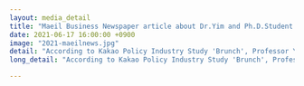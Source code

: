 ```yaml
---
layout: media_detail
title: "Maeil Business Newspaper article about Dr.Yim and Ph.D.Student Shinyoung Kim’s study using AI speakers."
date: 2021-06-17 16:00:00 +0900
image: "2021-maeilnews.jpg"
detail: "According to Kakao Policy Industry Study 'Brunch', Professor Yim and Ph.D. Student Shinyoung Kim conducted a research 'The effects of parent training about narrative interaction for parents with hearing loss who have children with normal hearing: a case study using AI speakers' and showed that AI speakers can promote children’s language development as they act as assistants in interaction between parents and children with hearing impairment."
long_detail: "According to Kakao Policy Industry Study 'Brunch', Professor Yim and Ph.D. Student Shinyoung Kim conducted a research on whether AI speakers can promote children’s language development if they act as assistants in interaction between parents and children with hearing impairment. The research team had five parents and children with hearing loss talk while listening to  stories in AI speaker for six weeks, and assessed the child’s story grammar production and comprehension abilities. They showed that children’s comprehension and production of story grammar increased as a result of using AI speakers . The research team said, “We expect AI speaker technology to solve the problem of technology alienation in hearing-impaired families, and to bring about quantitative and qualitative improvements in children’s language development as well as interaction between parents and children.” The study came as a result of digital inclusive research support project using AI speakers conducted by Kakao and Kakao Enterprise in 2020. 정욱, 'AI 스피커, 청각 지적 장애자 의사소통에 도움' 매일경제, 16-June-2021. [online]. Available: https://www.mk.co.kr/news/it/view/2021/06/585503/"

---
```


